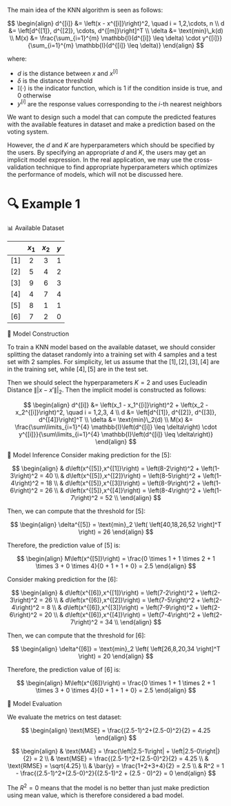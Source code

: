 The main idea of the KNN algorithm is seen as follows:

$$
\begin{align}
d^{[i]} &= \left(x - x^{[i]}\right)^2, \quad i = 1,2,\cdots, n \\
d &= \left[d^{[1]}, d^{[2]}, \cdots, d^{[m]}\right]^T \\
\delta &= \text{min}\_k(d) \\
M(x) &= \frac{\sum_{i=1}^{m} \mathbb{I}(d^{[i]} \leq \delta) \cdot y^{[i]}}{\sum_{i=1}^{m} \mathbb{I}(d^{[i]} \leq \delta)}
\end{align}
$$

where:
- $d$ is the distance between $x$ and $x^{[i]}$
- $\delta$ is the distance threshold 
- $\mathbb{I}(\cdot)$ is the indicator function, which is 1 if the condition inside is true, and 0 otherwise
- $y^{[i]}$ are the response values corresponding to the $i$-th nearest neighbors

We want to design such a model that can compute the predicted features with the available features in dataset and make a prediction based on the voting system. 

However, the $d$ and $K$ are hyperparameters which should be specified by the users. By specifying an appropriate $d$ and $K$, the users may get an implicit model expression. In the real application, we may use the cross-validation technique to find appropriate hyperparameters which optimizes the performance of models, which will not be discussed here.

# 🔍 Example 1
📊 Available Dataset

<div align="center">

|     |   $x_1$   |   $x_2$   |   $y$   |
|-----|:---------:|:---------:|:-------:|
| [1] |     2     |     3     |    1    |
| [2] |     5     |     4     |    2    |
| [3] |     9     |     6     |    3    |
| [4] |     4     |     7     |    4    |
| [5] |     8     |     1     |    1    |
| [6] |     7     |     2     |    0    |

</div>


🔑 Model Construction

To train a KNN model based on the available dataset, we should consider splitting the dataset randomly into a training set with 4 samples and a test set with 2 samples. For simplicity, let us assume that the $[1],[2],[3],[4]$ are in the training set, while $[4],[5]$ are in the test set.

Then we should select the hyperparameters $K = 2$ and uses Eucleadin Distance $\||x - x'\||_2$. Then the implicit model is constructed as follows:

$$
\begin{align}
d^{[i]} &= \left(x_1 - x_1^{[i]}\right)^2 +  \left(x_2 - x_2^{[i]}\right)^2, \quad i = 1,2,3, 4 \\
d &= \left[d^{[1]}, d^{[2]}, d^{[3]}, d^{[4]}\right]^T \\
\delta &= \text{min}\_2(d) \\
M(x) &= \frac{\sum\limits_{i=1}^{4} \mathbb{I}\left(d^{[i]} \leq \delta\right) \cdot y^{[i]}}{\sum\limits_{i=1}^{4} \mathbb{I}\left(d^{[i]} \leq \delta\right)}
\end{align}
$$

🔮 Model Inference
Consider making prediction for the $[5]$: 

$$
\begin{align}
& d\left(x^{[5]},x^{[1]}\right) = \left(8-2\right)^2 + \left(1-3\right)^2 = 40 \\
& d\left(x^{[5]},x^{[2]}\right) = \left(8-5\right)^2 + \left(1-4\right)^2 = 18 \\
& d\left(x^{[5]},x^{[3]}\right) = \left(8-9\right)^2 + \left(1-6\right)^2 = 26 \\
& d\left(x^{[5]},x^{[4]}\right) = \left(8-4\right)^2 + \left(1-7\right)^2 = 52 \\
\end{align}
$$

Then, we can compute that the threshold for [5]: 

$$
\begin{align}
\delta^{[5]} = \text{min}_2 \left( \left[40,18,26,52 \right]^T \right) = 26 
\end{align}
$$

Therefore, the prediction value of [5] is:

$$
\begin{align}
M\left(x^{[5]}\right) = \frac{0 \times 1 + 1 \times 2 + 1 \times 3 + 0 \times 4}{0 + 1 + 1 + 0} = 2.5
\end{align}
$$


Consider making prediction for the $[6]$: 

$$
\begin{align}
& d\left(x^{[6]},x^{[1]}\right) = \left(7-2\right)^2 + \left(2-3\right)^2 = 26 \\
& d\left(x^{[6]},x^{[2]}\right) = \left(7-5\right)^2 + \left(2-4\right)^2 = 8 \\
& d\left(x^{[6]},x^{[3]}\right) = \left(7-9\right)^2 + \left(2-6\right)^2 = 20 \\
& d\left(x^{[6]},x^{[4]}\right) = \left(7-4\right)^2 + \left(2-7\right)^2 = 34 \\
\end{align}
$$

Then, we can compute that the threshold for [6]: 

$$
\begin{align}
\delta^{[6]} = \text{min}_2 \left( \left[26,8,20,34 \right]^T \right) = 20 
\end{align}
$$

Therefore, the prediction value of [6] is:

$$
\begin{align}
M\left(x^{[6]}\right) = \frac{0 \times 1 + 1 \times 2 + 1 \times 3 + 0 \times 4}{0 + 1 + 1 + 0} = 2.5
\end{align}
$$

🧮 Model Evaluation

We evaluate the metrics on test dataset:

$$
\begin{align}
\text{MSE} = \frac{(2.5-1)^2+(2.5-0)^2}{2} = 4.25
\end{align}
$$

$$
\begin{align}
& \text{MAE} = \frac{\left|2.5-1\right| + \left|2.5-0\right|}{2} = 2 \\
& \text{MSE} = \frac{(2.5-1)^2+(2.5-0)^2}{2} = 4.25 \\
& \text{RMSE} = \sqrt{4.25} \\
& \bar{y} = \frac{1+2+3+4}{2} = 2.5 \\
& R^2 = 1 - \frac{(2.5-1)^2+(2.5-0)^2}{(2.5-1)^2 + (2.5 - 0)^2} = 0
\end{align}
$$

The $R^2 = 0$ means that the model is no better than just make prediction using mean value, which is therefore considered a bad model.
